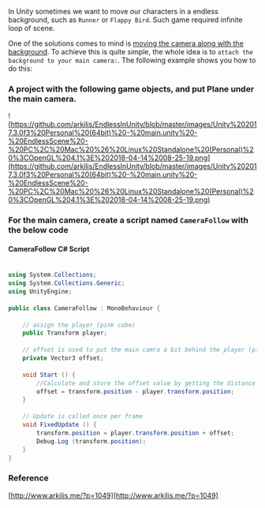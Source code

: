 In Unity sometimes we want to move our characters in a endless background, such as `Runner` or `Flappy Bird`. Such game required infinite loop of scene. 


One of the solutions comes to mind is <u>moving the camera along with the background</u>. To achieve this is quite simple, the whole idea is to `attach the background to your main camera:`. The following example shows you how to do this:


### A project with the following game objects, and put Plane under the main camera.
![https://github.com/arkilis/EndlessInUnity/blob/master/images/Unity%202017.3.0f3%20Personal%20(64bit)%20-%20main.unity%20-%20EndlessScene%20-%20PC%2C%20Mac%20%26%20Linux%20Standalone%20(Personal)%20%3COpenGL%204.1%3E%202018-04-14%2008-25-19.png](https://github.com/arkilis/EndlessInUnity/blob/master/images/Unity%202017.3.0f3%20Personal%20(64bit)%20-%20main.unity%20-%20EndlessScene%20-%20PC%2C%20Mac%20%26%20Linux%20Standalone%20(Personal)%20%3COpenGL%204.1%3E%202018-04-14%2008-25-19.png)

### For the main camera, create a script named `CameraFollow` with the below code

#### CameraFollow C# Script
```c#

using System.Collections;
using System.Collections.Generic;
using UnityEngine;

public class CameraFollow : MonoBehaviour {

    // assign the player (pink cube)
    public Transform player;
    
    // offset is used to put the main camra a bit behind the player (pink cube)
    private Vector3 offset;

    void Start () {
        //Calculate and store the offset value by getting the distance between the player's position and camera's position.
        offset = transform.position - player.transform.position;
    }

    // Update is called once per frame
    void FixedUpdate () {
        transform.position = player.transform.position + offset;
        Debug.Log (transform.position);
    }
}

```


### Reference

[http://www.arkilis.me/?p=1049](http://www.arkilis.me/?p=1049)
